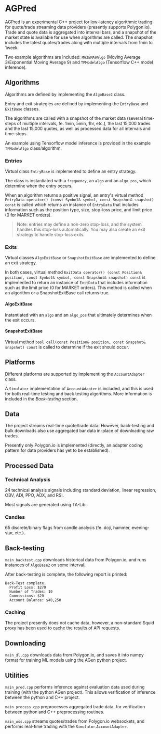 # AGPred
AGPred is an experimental C++ project for low-latency algorithmic trading for quote/trade streaming data providers (presently supports Polygon.io).  Trade and quote data is aggregated into interval bars, and a snapshot of the market state is available for use when algorithms are called. The snapshot includes the latest quotes/trades along with multiple intervals from 1min to 1week. 

Two example algorithms are included: `MA3EMA9Algo` (Moving Average 3/Exponential Moving Average 9) and `TFModelAlgo` (Tensorflow C++ model inference).


## Algorithms

Algorithms are defined by implementing the `AlgoBase2` class.

Entry and exit strategies are defined by implementing the `EntryBase` and `ExitBase` classes.

The algorithms are called with a snapshot of the market data (several time-steps of multiple intervals, fe. 1min, 5min, 1hr, etc.), the last 15,000 trades and the last 15,000 quotes, as well as processed data for all intervals and time-steps.

An example using Tensorflow model inference is provided in the example `TFModelAlgo` class/algorithm.

### Entries

Virtual class `EntryBase` is implemented to define an entry strategy.

The class is instantiated with a `frequency`, an `algo` and an `algo_pos`, which determine when the entry occurs.

When an algorithm returns a positive signal, an entry's virtual method `EntryData operator() (const Symbol& symbol, const Snapshot& snapshot) const` is called which returns an instance of `EntryData` that includes information such as the position type, size, stop-loss price, and limit price (0 for MARKET orders).

> Note: entries may define a non-zero stop-loss, and the system handles this stop-loss automatically. You may also create an exit strategy to handle stop-loss exits.

### Exits

Virtual classes `AlgoExitBase` or `SnapshotExitBase` are implemented to define an exit strategy.

In both cases, virtual method `ExitData operator() (const Position& position, const Symbol& symbol, const Snapshot& snapshot) const` is implemented to return an instance of `ExitData` that includes information such as the limit price (0 for MARKET orders). This method is called when an algorithm or a SnapshotExitBase call returns true.

#### AlgoExitBase

Instantiated with an `algo` and an `algo_pos` that ultimately determines when the exit occurs.

#### SnapshotExitBase

Virtual method `bool call(const Position& position, const Snapshot& snapshot) const` is called to determine if the exit should occur.


## Platforms

Different platforms are supported by implementing the `AccountAdapter` class.

A `Simulator` implementation of `AccountAdapter` is included, and this is used for both real-time testing and back testing algorithms. More information is included in the *Back-testing* section.


## Data

The project streams real-time quote/trade data.  However, back-testing and bulk downloads also use aggregated bar data in-place of downloading raw trades.

Presently only Polygon.io is implemented (directly, an adapter coding pattern for data providers has yet to be established).  

## Processed Data

### Technical Analysis

24 technical analysis signals including standard deviation, linear regression, OBV, ADI, PPO, ADX, and RSI.

Most signals are generated using TA-Lib.

### Candles

65 discrete/binary flags from candle analysis (fe. doji, hammer, evening-star, etc.).  


## Back-testing
`main_backtest.cpp` downloads historical data from Polygon.io, and runs instances of `AlgoBase2` on some interval.

After back-testing is complete, the following report is printed:
```
Back-Test complete.
  Profit Loss: $270
  Number of Trades: 10
  Commissions: $20
  Account Balance: $40,250
```

### Caching
The project presently does not cache data, however, a non-standard Squid proxy has been used to cache the results of API requests.


## Downloading

`main_dl.cpp` downloads data from Polygon.io, and saves it into numpy format for training ML models using the AGen python project.


## Utilities

`main_pred.cpp` performs inference against evaluation data used during training (with the python AGen project).  This allows verification of inference between the python and C++ project.  

`main_process.cpp` preprocesses aggregated trade data, for verification between python and C++ preprocessing routines.

`main_wss.cpp` streams quotes/trades from Polygon.io websockets, and performs real-time trading with the `Simulator` `AccountAdapter`.

